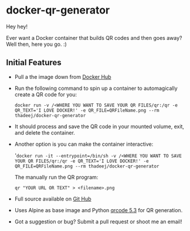 # docker-qr-generator

Hey hey!

Ever want a Docker container that builds QR codes and then goes away? Well then, here you go. :)

## Initial Features

* Pull a the image down from [Docker Hub](https://hub.docker.com/r/thadeej/docker-qr-generator/)
* Run the following command to spin up a container to automagically create a QR code for you:

    `docker run -v /<WHERE YOU WANT TO SAVE YOUR QR FILES/qr:/qr -e QR_TEXT='I LOVE DOCKER!' -e QR_FILE=QRFileName.png --rm thadeej/docker-qr-generator`
* It should process and save the QR code in your mounted volume, exit, and delete the container.
* Another option is you can make the container interactive: 
    
    '`docker run -it --entrypoint=/bin/sh -v /<WHERE YOU WANT TO SAVE YOUR QR FILES/qr:/qr -e QR_TEXT='I LOVE DOCKER!' -e QR_FILE=QRFileName.png --rm thadeej/docker-qr-generator`

    The manually run the QR program: 
    
    `qr "YOUR URL OR TEXT" > <filename>.png`

* Full source available on [Git Hub](https://github.com/thadeej/docker-qr-generator)
* Uses Alpine as base image and Python [qrcode 5.3](https://pypi.python.org/pypi/qrcode) for QR generation.
* Got a suggestion or bug? Submit a pull request or shoot me an email!
